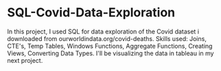 # SQL-Covid-Data-Exploration
In this project, I used SQL for data exploration of the Covid dataset i downloaded from ourworldindata.org/covid-deaths.
Skills used: Joins, CTE's, Temp Tables, Windows Functions, Aggregate Functions, Creating Views, Converting Data Types.
I'll be visualizing the data in tableau in my next project.
